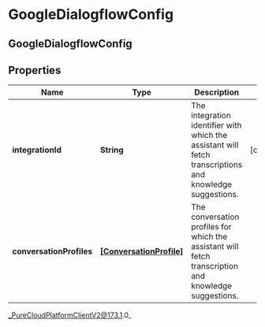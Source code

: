 # GoogleDialogflowConfig

## GoogleDialogflowConfig

## Properties

|Name | Type | Description | Notes|
|------------ | ------------- | ------------- | -------------|
| **integrationId** | **String** | The integration identifier with which the assistant will fetch transcriptions and knowledge suggestions. | [optional] |
| **conversationProfiles** | [**[ConversationProfile]**]([ConversationProfile]) | The conversation profiles for which the assistant will fetch transcription and knowledge suggestions. | |



_PureCloudPlatformClientV2@173.1.0_
